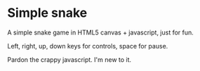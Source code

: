 # Simple snake

A simple snake game in HTML5 canvas + javascript, just for fun.

Left, right, up, down keys for controls, space for pause.

Pardon the crappy javascript. I'm new to it.
